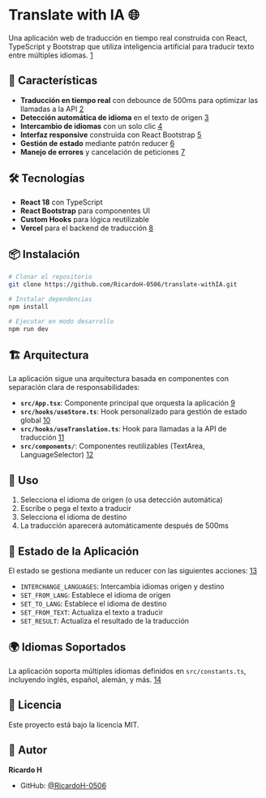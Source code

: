 # Translate with IA 🌐

Una aplicación web de traducción en tiempo real construida con React, TypeScript y Bootstrap que utiliza inteligencia artificial para traducir texto entre múltiples idiomas. [1](#0-0) 

## 🚀 Características

- **Traducción en tiempo real** con debounce de 500ms para optimizar las llamadas a la API [2](#0-1) 
- **Detección automática de idioma** en el texto de origen [3](#0-2) 
- **Intercambio de idiomas** con un solo clic [4](#0-3) 
- **Interfaz responsive** construida con React Bootstrap [5](#0-4) 
- **Gestión de estado** mediante patrón reducer [6](#0-5) 
- **Manejo de errores** y cancelación de peticiones [7](#0-6) 

## 🛠️ Tecnologías

- **React 18** con TypeScript
- **React Bootstrap** para componentes UI
- **Custom Hooks** para lógica reutilizable
- **Vercel** para el backend de traducción [8](#0-7) 

## 📦 Instalación

```bash
# Clonar el repositorio
git clone https://github.com/RicardoH-0506/translate-withIA.git

# Instalar dependencias
npm install

# Ejecutar en modo desarrollo
npm run dev
```

## 🏗️ Arquitectura

La aplicación sigue una arquitectura basada en componentes con separación clara de responsabilidades:

- **`src/App.tsx`**: Componente principal que orquesta la aplicación [9](#0-8) 
- **`src/hooks/useStore.ts`**: Hook personalizado para gestión de estado global [10](#0-9) 
- **`src/hooks/useTranslation.ts`**: Hook para llamadas a la API de traducción [11](#0-10) 
- **`src/components/`**: Componentes reutilizables (TextArea, LanguageSelector) [12](#0-11) 

## 📝 Uso

1. Selecciona el idioma de origen (o usa detección automática)
2. Escribe o pega el texto a traducir
3. Selecciona el idioma de destino
4. La traducción aparecerá automáticamente después de 500ms

## 🔄 Estado de la Aplicación

El estado se gestiona mediante un reducer con las siguientes acciones: [13](#0-12) 

- `INTERCHANGE_LANGUAGES`: Intercambia idiomas origen y destino
- `SET_FROM_LANG`: Establece el idioma de origen
- `SET_TO_LANG`: Establece el idioma de destino
- `SET_FROM_TEXT`: Actualiza el texto a traducir
- `SET_RESULT`: Actualiza el resultado de la traducción

## 🌍 Idiomas Soportados

La aplicación soporta múltiples idiomas definidos en `src/constants.ts`, incluyendo inglés, español, alemán, y más. [14](#0-13) 

## 📄 Licencia

Este proyecto está bajo la licencia MIT.

## 👤 Autor

**Ricardo H**
- GitHub: [@RicardoH-0506](https://github.com/RicardoH-0506)
